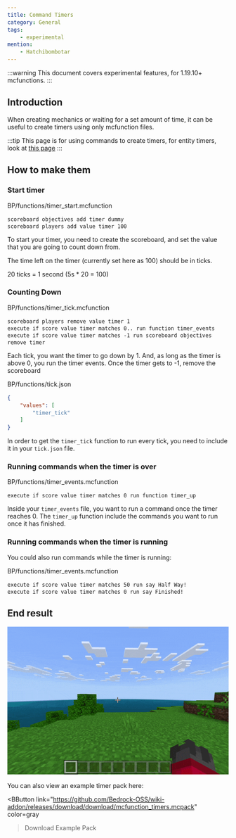 ```yaml
---
title: Command Timers
category: General
tags: 
    - experimental
mention:
    - Hatchibombotar
---
```


:::warning
This document covers experimental features, for 1.19.10+ mcfunctions.
:::

## Introduction
When creating mechanics or waiting for a set amount of time, it can be useful to create timers using only mcfunction files.

:::tip
This page is for using commands to create timers, for entity timers, look at [this page](/entities/timers)
:::

## How to make them

### Start timer

<CodeHeader>BP/functions/timer_start.mcfunction</CodeHeader>

```
scoreboard objectives add timer dummy
scoreboard players add value timer 100
```
To start your timer, you need to create the scoreboard, and set the value that you are going to count down from.

The time left on the timer (currently set here as 100) should be in ticks.

20 ticks = 1 second
(5s * 20 = 100)

### Counting Down

<CodeHeader>BP/functions/timer_tick.mcfunction</CodeHeader>

```
scoreboard players remove value timer 1
execute if score value timer matches 0.. run function timer_events
execute if score value timer matches -1 run scoreboard objectives remove timer
```
Each tick, you want the timer to go down by 1.
And, as long as the timer is above 0, you run the timer events.
Once the timer gets to -1, remove the scoreboard

<CodeHeader>BP/functions/tick.json</CodeHeader>

```json
{
    "values": [
        "timer_tick"
    ]
}
```

In order to get the `timer_tick` function to run every tick, you need to include it in your `tick.json` file.

### Running commands when the timer is over

<CodeHeader>BP/functions/timer_events.mcfunction</CodeHeader>

```
execute if score value timer matches 0 run function timer_up
```

Inside your `timer_events` file, you want to run a command once the timer reaches 0. The `timer_up` function include the commands you want to run once it has finished.

### Running commands when the timer is running
You could also run commands while the timer is running:

<CodeHeader>BP/functions/timer_events.mcfunction</CodeHeader>

```
execute if score value timer matches 50 run say Half Way!
execute if score value timer matches 0 run say Finished!
```

## End result

![](/assets/images/commands/timers/timer.gif)

You can also view an example timer pack here:

<BButton
	link="https://github.com/Bedrock-OSS/wiki-addon/releases/download/download/mcfunction_timers.mcpack"
	color=gray
>Download Example Pack</BButton>